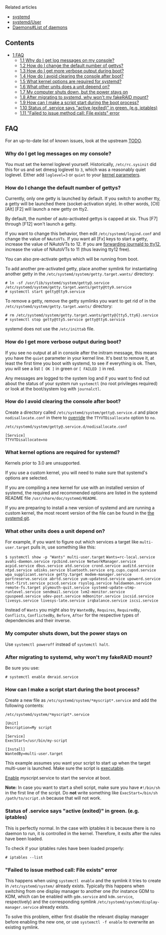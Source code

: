 Related articles

*   [systemd](/index.php/Systemd "Systemd")
*   [systemd/User](/index.php/Systemd/User "Systemd/User")
*   [Daemons#List of daemons](/index.php/Daemons#List_of_daemons "Daemons")

## Contents

*   [1 FAQ](#FAQ)
    *   [1.1 Why do I get log messages on my console?](#Why_do_I_get_log_messages_on_my_console?)
    *   [1.2 How do I change the default number of gettys?](#How_do_I_change_the_default_number_of_gettys?)
    *   [1.3 How do I get more verbose output during boot?](#How_do_I_get_more_verbose_output_during_boot?)
    *   [1.4 How do I avoid clearing the console after boot?](#How_do_I_avoid_clearing_the_console_after_boot?)
    *   [1.5 What kernel options are required for systemd?](#What_kernel_options_are_required_for_systemd?)
    *   [1.6 What other units does a unit depend on?](#What_other_units_does_a_unit_depend_on?)
    *   [1.7 My computer shuts down, but the power stays on](#My_computer_shuts_down,_but_the_power_stays_on)
    *   [1.8 After migrating to systemd, why won't my fakeRAID mount?](#After_migrating_to_systemd,_why_won't_my_fakeRAID_mount?)
    *   [1.9 How can I make a script start during the boot process?](#How_can_I_make_a_script_start_during_the_boot_process?)
    *   [1.10 Status of .service says "active (exited)" in green. (e.g. iptables)](#Status_of_.service_says_"active_(exited)"_in_green._(e.g._iptables))
    *   [1.11 "Failed to issue method call: File exists" error](#"Failed_to_issue_method_call:_File_exists"_error)

## FAQ

For an up-to-date list of known issues, look at the upstream [TODO](https://github.com/systemd/systemd/blob/master/TODO).

### Why do I get log messages on my console?

You must set the kernel loglevel yourself. Historically, `/etc/rc.sysinit` did this for us and set dmesg loglevel to `3`, which was a reasonably quiet loglevel. Either add `loglevel=3` or `quiet` to your [kernel parameters](/index.php/Kernel_parameters "Kernel parameters").

### How do I change the default number of gettys?

Currently, only one getty is launched by default. If you switch to another tty, a getty will be launched there (socket-activation style). In other words, [Ctl] [Alt] [F2] will launch a new getty on tty2.

By default, the number of auto-activated gettys is capped at six. Thus [F7] through [F12] won't launch a getty.

If you want to change this behavior, then edit `/etc/systemd/logind.conf` and change the value of `NAutoVTs`. If you want all [F*x*] keys to start a getty, increase the value of NAutoVTs to 12\. If you are [forwarding journald to tty12](/index.php/Systemd#Forward_journald_to_.2Fdev.2Ftty12 "Systemd"), increase the value of NAutoVTs to 11 (thus leaving tty12 free).

You can also pre-activate gettys which will be running from boot.

To add another pre-activated getty, place another symlink for instantiating another getty in the `/etc/systemd/system/getty.target.wants/` directory:

```
# ln -sf /usr/lib/systemd/system/getty@.service /etc/systemd/system/getty.target.wants/getty@tty9.service
# systemctl start getty@tty9.service

```

To remove a getty, remove the getty symlinks you want to get rid of in the `/etc/systemd/system/getty.target.wants/` directory:

```
# rm /etc/systemd/system/getty.target.wants/getty@{tty5,tty6}.service
# systemctl stop getty@tty5.service getty@tty6.service

```

systemd does not use the `/etc/inittab` file.

### How do I get more verbose output during boot?

If you see no output at all in console after the initram message, this means you have the `quiet` parameter in your kernel line. It's best to remove it, at least the first time you boot with systemd, to see if everything is ok. Then, you will see a list `[ OK ]` in green or `[ FAILED ]` in red.

Any messages are logged to the system log and if you want to find out about the status of your system run `systemctl` (no root privileges required) or look at the boot/system log with `journalctl`.

### How do I avoid clearing the console after boot?

Create a directory called `/etc/systemd/system/getty@.service.d` and place `nodisallocate.conf` in there to [override](/index.php/Systemd#Editing_provided_units "Systemd") the `TTYVTDisallocate` option to `no`.

 `/etc/systemd/system/getty@.service.d/nodisallocate.conf` 
```
[Service]
TTYVTDisallocate=no
```

### What kernel options are required for systemd?

Kernels prior to 3.0 are unsupported.

If you use a custom kernel, you will need to make sure that systemd's options are selected.

If you are compiling a new kernel for use with an installed version of systemd, the required and recommended options are listed in the systemd README file `/usr/share/doc/systemd/README`.

If you are preparing to install a new version of systemd and are running a custom kernel, the most recent version of the file can be found in the [the systemd git](http://cgit.freedesktop.org/systemd/systemd/tree/README).

### What other units does a unit depend on?

For example, if you want to figure out which services a target like `multi-user.target` pulls in, use something like this:

 `$ systemctl show -p "Wants" multi-user.target`  `Wants=rc-local.service avahi-daemon.service rpcbind.service NetworkManager.service acpid.service dbus.service atd.service crond.service auditd.service ntpd.service udisks.service bluetooth.service org.cups.cupsd.service wpa_supplicant.service getty.target modem-manager.service portreserve.service abrtd.service yum-updatesd.service upowerd.service test-first.service pcscd.service rsyslog.service haldaemon.service remote-fs.target plymouth-quit.service systemd-update-utmp-runlevel.service sendmail.service lvm2-monitor.service cpuspeed.service udev-post.service mdmonitor.service iscsid.service livesys.service livesys-late.service irqbalance.service iscsi.service` 

Instead of `Wants` you might also try `WantedBy`, `Requires`, `RequiredBy`, `Conflicts`, `ConflictedBy`, `Before`, `After` for the respective types of dependencies and their inverse.

### My computer shuts down, but the power stays on

Use `systemctl poweroff` instead of `systemctl halt`.

### After migrating to systemd, why won't my fakeRAID mount?

Be sure you use:

```
# systemctl enable dmraid.service

```

### How can I make a script start during the boot process?

Create a new file as `/etc/systemd/system/*myscript*.service` and add the following contents:

 `/etc/systemd/system/*myscript*.service` 
```
[Unit]
Description=My script

[Service]
ExecStart=/usr/bin/my-script

[Install]
WantedBy=multi-user.target
```

This example assumes you want your script to start up when the target multi-user is launched. Make sure the script is [executable](/index.php/Executable "Executable").

[Enable](/index.php/Enable "Enable") *myscript*.service to start the service at boot.

**Note:** In case you want to start a shell script, make sure you have `#!/bin/sh` in the first line of the script. Do **not** write something like `ExecStart=/bin/sh /path/to/script.sh` because that will not work.

### Status of .service says "active (exited)" in green. (e.g. iptables)

This is perfectly normal. In the case with iptables it is because there is no daemon to run, it is controlled in the kernel. Therefore, it exits after the rules have been loaded.

To check if your iptables rules have been loaded properly:

```
# iptables --list

```

### "Failed to issue method call: File exists" error

This happens when using `systemctl enable` and the symlink it tries to create in `/etc/systemd/system/` already exists. Typically this happens when switching from one display manager to another one (for instance GDM to KDM, which can be enabled with `gdm.service` and `kdm.service`, respectively) and the corresponding symlink `/etc/systemd/system/display-manager.service` already exists.

To solve this problem, either first disable the relevant display manager before enabling the new one, or use `systemctl -f enable` to overwrite an existing symlink.